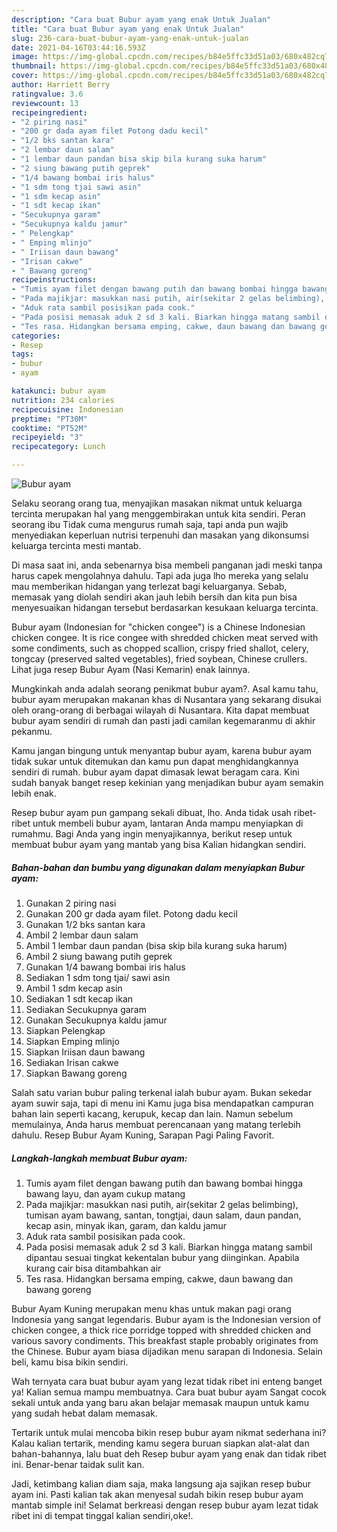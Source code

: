 ```yaml
---
description: "Cara buat Bubur ayam yang enak Untuk Jualan"
title: "Cara buat Bubur ayam yang enak Untuk Jualan"
slug: 236-cara-buat-bubur-ayam-yang-enak-untuk-jualan
date: 2021-04-16T03:44:16.593Z
image: https://img-global.cpcdn.com/recipes/b84e5ffc33d51a03/680x482cq70/bubur-ayam-foto-resep-utama.jpg
thumbnail: https://img-global.cpcdn.com/recipes/b84e5ffc33d51a03/680x482cq70/bubur-ayam-foto-resep-utama.jpg
cover: https://img-global.cpcdn.com/recipes/b84e5ffc33d51a03/680x482cq70/bubur-ayam-foto-resep-utama.jpg
author: Harriett Berry
ratingvalue: 3.6
reviewcount: 13
recipeingredient:
- "2 piring nasi"
- "200 gr dada ayam filet Potong dadu kecil"
- "1/2 bks santan kara"
- "2 lembar daun salam"
- "1 lembar daun pandan bisa skip bila kurang suka harum"
- "2 siung bawang putih geprek"
- "1/4 bawang bombai iris halus"
- "1 sdm tong tjai sawi asin"
- "1 sdm kecap asin"
- "1 sdt kecap ikan"
- "Secukupnya garam"
- "Secukupnya kaldu jamur"
- " Pelengkap"
- " Emping mlinjo"
- " Iriisan daun bawang"
- "Irisan cakwe"
- " Bawang goreng"
recipeinstructions:
- "Tumis ayam filet dengan bawang putih dan bawang bombai hingga bawang layu, dan ayam cukup matang"
- "Pada majikjar: masukkan nasi putih, air(sekitar 2 gelas belimbing), tumisan ayam bawang, santan, tongtjai, daun salam, daun pandan, kecap asin, minyak ikan, garam, dan kaldu jamur"
- "Aduk rata sambil posisikan pada cook."
- "Pada posisi memasak aduk 2 sd 3 kali. Biarkan hingga matang sambil dipantau sesuai tingkat kekentalan bubur yang diinginkan. Apabila kurang cair bisa ditambahkan air"
- "Tes rasa. Hidangkan bersama emping, cakwe, daun bawang dan bawang goreng"
categories:
- Resep
tags:
- bubur
- ayam

katakunci: bubur ayam 
nutrition: 234 calories
recipecuisine: Indonesian
preptime: "PT30M"
cooktime: "PT52M"
recipeyield: "3"
recipecategory: Lunch

---
```



![Bubur ayam](https://img-global.cpcdn.com/recipes/b84e5ffc33d51a03/680x482cq70/bubur-ayam-foto-resep-utama.jpg)

Selaku seorang orang tua, menyajikan masakan nikmat untuk keluarga tercinta merupakan hal yang menggembirakan untuk kita sendiri. Peran seorang ibu Tidak cuma mengurus rumah saja, tapi anda pun wajib menyediakan keperluan nutrisi terpenuhi dan masakan yang dikonsumsi keluarga tercinta mesti mantab.

Di masa  saat ini, anda sebenarnya bisa membeli panganan jadi meski tanpa harus capek mengolahnya dahulu. Tapi ada juga lho mereka yang selalu mau memberikan hidangan yang terlezat bagi keluarganya. Sebab, memasak yang diolah sendiri akan jauh lebih bersih dan kita pun bisa menyesuaikan hidangan tersebut berdasarkan kesukaan keluarga tercinta. 

Bubur ayam (Indonesian for &#34;chicken congee&#34;) is a Chinese Indonesian chicken congee. It is rice congee with shredded chicken meat served with some condiments, such as chopped scallion, crispy fried shallot, celery, tongcay (preserved salted vegetables), fried soybean, Chinese crullers. Lihat juga resep Bubur Ayam (Nasi Kemarin) enak lainnya.

Mungkinkah anda adalah seorang penikmat bubur ayam?. Asal kamu tahu, bubur ayam merupakan makanan khas di Nusantara yang sekarang disukai oleh orang-orang di berbagai wilayah di Nusantara. Kita dapat membuat bubur ayam sendiri di rumah dan pasti jadi camilan kegemaranmu di akhir pekanmu.

Kamu jangan bingung untuk menyantap bubur ayam, karena bubur ayam tidak sukar untuk ditemukan dan kamu pun dapat menghidangkannya sendiri di rumah. bubur ayam dapat dimasak lewat beragam cara. Kini sudah banyak banget resep kekinian yang menjadikan bubur ayam semakin lebih enak.

Resep bubur ayam pun gampang sekali dibuat, lho. Anda tidak usah ribet-ribet untuk membeli bubur ayam, lantaran Anda mampu menyiapkan di rumahmu. Bagi Anda yang ingin menyajikannya, berikut resep untuk membuat bubur ayam yang mantab yang bisa Kalian hidangkan sendiri.

<!--inarticleads1-->

##### Bahan-bahan dan bumbu yang digunakan dalam menyiapkan Bubur ayam:

1. Gunakan 2 piring nasi
1. Gunakan 200 gr dada ayam filet. Potong dadu kecil
1. Gunakan 1/2 bks santan kara
1. Ambil 2 lembar daun salam
1. Ambil 1 lembar daun pandan (bisa skip bila kurang suka harum)
1. Ambil 2 siung bawang putih geprek
1. Gunakan 1/4 bawang bombai iris halus
1. Sediakan 1 sdm tong tjai/ sawi asin
1. Ambil 1 sdm kecap asin
1. Sediakan 1 sdt kecap ikan
1. Sediakan Secukupnya garam
1. Gunakan Secukupnya kaldu jamur
1. Siapkan  Pelengkap
1. Siapkan  Emping mlinjo
1. Siapkan  Iriisan daun bawang
1. Sediakan Irisan cakwe
1. Siapkan  Bawang goreng


Salah satu varian bubur paling terkenal ialah bubur ayam. Bukan sekedar ayam suwir saja, tapi di menu ini Kamu juga bisa mendapatkan campuran bahan lain seperti kacang, kerupuk, kecap dan lain. Namun sebelum memulainya, Anda harus membuat perencanaan yang matang terlebih dahulu. Resep Bubur Ayam Kuning, Sarapan Pagi Paling Favorit. 

<!--inarticleads2-->

##### Langkah-langkah membuat Bubur ayam:

1. Tumis ayam filet dengan bawang putih dan bawang bombai hingga bawang layu, dan ayam cukup matang
1. Pada majikjar: masukkan nasi putih, air(sekitar 2 gelas belimbing), tumisan ayam bawang, santan, tongtjai, daun salam, daun pandan, kecap asin, minyak ikan, garam, dan kaldu jamur
1. Aduk rata sambil posisikan pada cook.
1. Pada posisi memasak aduk 2 sd 3 kali. Biarkan hingga matang sambil dipantau sesuai tingkat kekentalan bubur yang diinginkan. Apabila kurang cair bisa ditambahkan air
1. Tes rasa. Hidangkan bersama emping, cakwe, daun bawang dan bawang goreng


Bubur Ayam Kuning merupakan menu khas untuk makan pagi orang Indonesia yang sangat legendaris. Bubur ayam is the Indonesian version of chicken congee, a thick rice porridge topped with shredded chicken and various savory condiments. This breakfast staple probably originates from the Chinese. Bubur ayam biasa dijadikan menu sarapan di Indonesia. Selain beli, kamu bisa bikin sendiri. 

Wah ternyata cara buat bubur ayam yang lezat tidak ribet ini enteng banget ya! Kalian semua mampu membuatnya. Cara buat bubur ayam Sangat cocok sekali untuk anda yang baru akan belajar memasak maupun untuk kamu yang sudah hebat dalam memasak.

Tertarik untuk mulai mencoba bikin resep bubur ayam nikmat sederhana ini? Kalau kalian tertarik, mending kamu segera buruan siapkan alat-alat dan bahan-bahannya, lalu buat deh Resep bubur ayam yang enak dan tidak ribet ini. Benar-benar taidak sulit kan. 

Jadi, ketimbang kalian diam saja, maka langsung aja sajikan resep bubur ayam ini. Pasti kalian tak akan menyesal sudah bikin resep bubur ayam mantab simple ini! Selamat berkreasi dengan resep bubur ayam lezat tidak ribet ini di tempat tinggal kalian sendiri,oke!.

